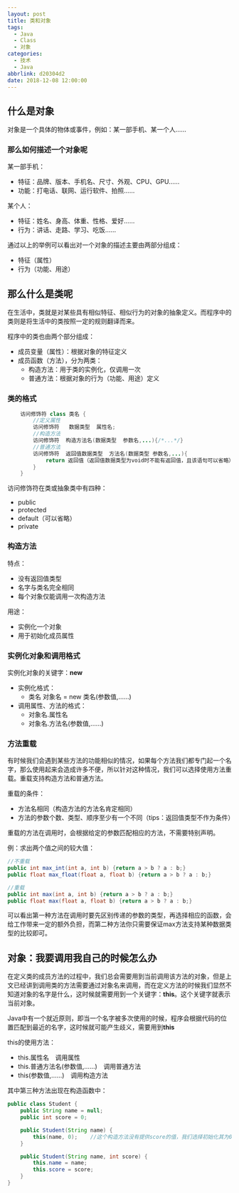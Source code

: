 ```yaml
---
layout: post
title: 类和对象
tags:
  - Java
  - Class
  - 对象
categories:
  - 技术
  - Java
abbrlink: d20304d2
date: 2018-12-08 12:00:00
---
```


## 什么是对象

对象是一个具体的物体或事件，例如：某一部手机、某一个人……

### 那么如何描述一个对象呢

某一部手机：

* 特征：品牌、版本、手机名、尺寸、外观、CPU、GPU……
* 功能：打电话、联网、运行软件、拍照……

某个人：

* 特征：姓名、身高、体重、性格、爱好……
* 行为：讲话、走路、学习、吃饭……

通过以上的举例可以看出对一个对象的描述主要由两部分组成：

* 特征（属性）
* 行为（功能、用途）

## 那么什么是类呢

在生活中，类就是对某些具有相似特征、相似行为的对象的抽象定义。而程序中的类则是将生活中的类按照一定的规则翻译而来。

程序中的类也由两个部分组成：

* 成员变量（属性）：根据对象的特征定义
* 成员函数（方法），分为两类：
  * 构造方法：用于类的实例化，仅调用一次
  * 普通方法：根据对象的行为（功能、用途）定义

### 类的格式

```java
    访问修饰符 class 类名 {
        //定义属性
        访问修饰符   数据类型  属性名;
        //构造方法
        访问修饰符  构造方法名(数据类型  参数名,...){/*...*/}
        //普通方法
        访问修饰符  返回值数据类型  方法名(数据类型 参数名,...){
            return 返回值（返回值数据类型为void时不能有返回值，且该语句可以省略）；
        }
    }
```

访问修饰符在类或抽象类中有四种：

* public
* protected
* default（可以省略）
* private

### 构造方法

特点：

* 没有返回值类型
* 名字与类名完全相同
* 每个对象仅能调用一次构造方法

用途：

* 实例化一个对象
* 用于初始化成员属性

### 实例化对象和调用格式

实例化对象的关键字：**new**

* 实例化格式：
  * 类名 对象名 = new 类名(参数值,……)
* 调用属性、方法的格式：
  * 对象名.属性名
  * 对象名.方法名(参数值,……)

### 方法重载

有时候我们会遇到某些方法的功能相似的情况，如果每个方法我们都专门起一个名字，那么使用起来会造成许多不便，所以针对这种情况，我们可以选择使用方法重载。重载支持构造方法和普通方法。

重载的条件：

* 方法名相同（构造方法的方法名肯定相同）
* 方法的参数个数、类型、顺序至少有一个不同（tips：返回值类型不作为条件）

重载的方法在调用时，会根据给定的参数匹配相应的方法，不需要特别声明。

例：求出两个值之间的较大值：

```java
//不重载
public int max_int(int a, int b) {return a > b ? a : b;}
public float max_float(float a, float b) {return a > b ? a : b;}

//重载
public int max(int a, int b) {return a > b ? a : b;}
public float max(float a, float b) {return a > b ? a : b;}
```

可以看出第一种方法在调用时要先区别传递的参数的类型，再选择相应的函数，会给工作带来一定的额外负担，而第二种方法你只需要保证max方法支持某种数据类型的比较即可。

## 对象：我要调用我自己的时候怎么办

在定义类的成员方法的过程中，我们总会需要用到当前调用该方法的对象，但是上文已经讲到调用类的方法需要通过对象名来调用，而在定义方法的时候我们显然不知道对象的名字是什么，这时候就需要用到一个关键字：**this**。这个关键字就表示当前对象。

Java中有一个就近原则，即当一个名字被多次使用的时候，程序会根据代码的位置匹配到最近的名字，这时候就可能产生歧义，需要用到**this**

this的使用方法：

* this.属性名&emsp;调用属性
* this.普通方法名(参数值,……)&emsp;调用普通方法
* this(参数值,……)&emsp;调用构造方法

其中第三种方法出现在构造函数中：

```java
public class Student {
    public String name = null;
    public int score = 0;

    public Student(String name) {
        this(name, 0);    //这个构造方法没有提供score的值，我们选择初始化其为0，并通过调用另一个构造函数来实现
    }

    public Student(String name, int score) {
        this.name = name;
        this.score = score;
    }
}
```
